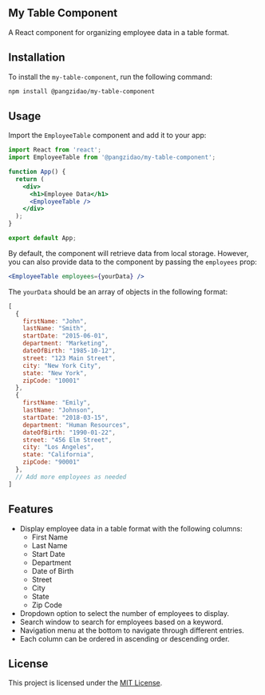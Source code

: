 ## My Table Component

A React component for organizing employee data in a table format.

## Installation

To install the `my-table-component`, run the following command:

```bash
npm install @pangzidao/my-table-component
```

## Usage

Import the `EmployeeTable` component and add it to your app:

```jsx
import React from 'react';
import EmployeeTable from '@pangzidao/my-table-component';

function App() {
  return (
    <div>
      <h1>Employee Data</h1>
      <EmployeeTable />
    </div>
  );
}

export default App;
```

By default, the component will retrieve data from local storage. However, you can also provide data to the component by passing the `employees` prop:

```jsx
<EmployeeTable employees={yourData} />
```

The `yourData` should be an array of objects in the following format:

```javascript
[
  {
    firstName: "John",
    lastName: "Smith",
    startDate: "2015-06-01",
    department: "Marketing",
    dateOfBirth: "1985-10-12",
    street: "123 Main Street",
    city: "New York City",
    state: "New York",
    zipCode: "10001"
  },
  {
    firstName: "Emily",
    lastName: "Johnson",
    startDate: "2018-03-15",
    department: "Human Resources",
    dateOfBirth: "1990-01-22",
    street: "456 Elm Street",
    city: "Los Angeles",
    state: "California",
    zipCode: "90001"
  },
  // Add more employees as needed
]
```

## Features

- Display employee data in a table format with the following columns:
  - First Name
  - Last Name
  - Start Date
  - Department
  - Date of Birth
  - Street
  - City
  - State
  - Zip Code
- Dropdown option to select the number of employees to display.
- Search window to search for employees based on a keyword.
- Navigation menu at the bottom to navigate through different entries.
- Each column can be ordered in ascending or descending order.

## License

This project is licensed under the [MIT License](https://opensource.org/licenses/MIT).
